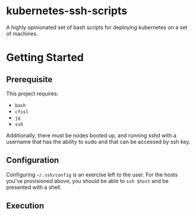 # kubernetes-ssh-scripts
A highly opinionated set of bash scripts for deploying kubernetes on a set of machines.

# Getting Started
## Prerequisite

This project requires:
* `bash`
* `cfssl`
* `jq`
* `ssh`

Additionally, there must be nodes booted up, and running sshd with a username that has the ability to sudo and that can be accessed by ssh key.

## Configuration

Configuring `~/.ssh/config` is an exercise left to the user. For the hosts you've provisioned above, you should be able to `ssh $host` and be presented with a shell.



## Execution
